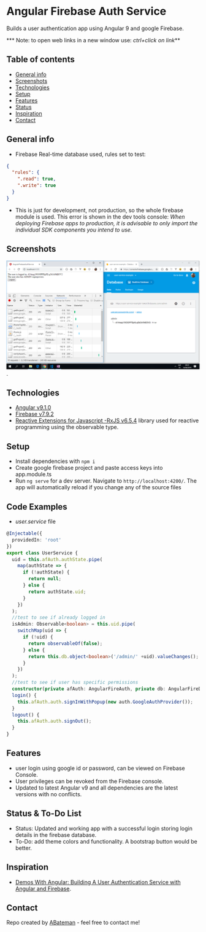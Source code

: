 # Angular Firebase Auth Service

Builds a user authentication app using Angular 9 and google Firebase.

*** Note: to open web links in a new window use: _ctrl+click on link_**

## Table of contents

* [General info](#general-info)
* [Screenshots](#screenshots)
* [Technologies](#technologies)
* [Setup](#setup)
* [Features](#features)
* [Status](#status)
* [Inspiration](#inspiration)
* [Contact](#contact)

## General info

* Firebase Real-time database used, rules set to test:

```json
{
  "rules": {
    ".read": true,
    ".write": true
  }
}


```

* This is just for development, not production, so the whole firebase module is used. This error is shown in the dev tools console: _When deploying Firebase apps to production, it is advisable to only import the individual SDK components you intend to use._

## Screenshots

![Example screenshot](./img/user-logged-in.png).

## Technologies

* [Angular v9.1.0](https://angular.io/)
* [Firebase v7.9.2](https://firebase.google.com/)
* [Reactive Extensions for Javascript -RxJS v6.5.4](https://angular.io/guide/rx-library) library used for reactive programming using the observable type.

## Setup

* Install dependencies with `npm i`
* Create google firebase project and paste access keys into app.module.ts
* Run `ng serve` for a dev server. Navigate to `http://localhost:4200/`. The app will automatically reload if you change any of the source files

## Code Examples

* _user.service_ file

```typescript
@Injectable({
  providedIn: 'root'
})
export class UserService {
  uid = this.afAuth.authState.pipe(
    map(authState => {
      if (!authState) {
        return null;
      } else {
        return authState.uid;
      }
    })
  );
  //test to see if already logged in
  isAdmin: Observable<boolean> = this.uid.pipe(
    switchMap(uid => {
      if (!uid) {
        return observableOf(false);
      } else {
        return this.db.object<boolean>('/admin/' +uid).valueChanges();
      }
    })
  );
  //test to see if user has specific permissions
  constructor(private afAuth: AngularFireAuth, private db: AngularFireDatabase) { }
  login() {
    this.afAuth.auth.signInWithPopup(new auth.GoogleAuthProvider());
  }
  logout() {
    this.afAuth.auth.signOut();
  }
}
```

## Features

* user login using google id or password, can be viewed on Firebase Console.
* User privileges can be revoked from the Firebase console.
* Updated to latest Angular v9 and all dependencies are the latest versions with no conflicts.

## Status & To-Do List

* Status: Updated and working app with a successful login storing login details in the firebase database.
* To-Do: add theme colors and functionality. A bootstrap button would be better.

## Inspiration

* [Demos With Angular: Building A User Authentication Service with Angular and Firebase](https://www.youtube.com/watch?v=mfONkAj4x94).

## Contact

Repo created by [ABateman](https://www.andrewbateman.org) - feel free to contact me!
